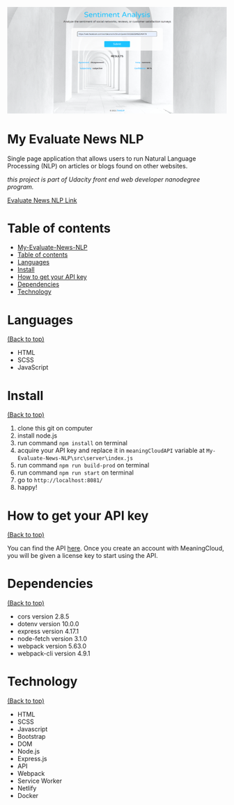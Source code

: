 <!-- Add banner here -->

![My_project](docs/preview4.png)

# My Evaluate News NLP

<!-- Describe your project in brief -->

Single page application that allows users to run Natural Language Processing (NLP) on articles or blogs found on other websites.

_this project is part of Udacity front end web developer nanodegree program._

[Evaluate News NLP Link](https://thasup-evaluate-news-nlp.netlify.app/)

# Table of contents

-   [My-Evaluate-News-NLP](#my-evaluate-news-nlp)
-   [Table of contents](#table-of-contents)
-   [Languages](#languages)
-   [Install](#install)
-   [How to get your API key](#how-to-get-your-api-key)
-   [Dependencies](#dependencies)
-   [Technology](#technology)

# Languages

[(Back to top)](#table-of-contents)

-   HTML
-   SCSS
-   JavaScript

# Install

[(Back to top)](#table-of-contents)

1. clone this git on computer
2. install node.js
3. run command `npm install` on terminal
4. acquire your API key and replace it in `meaningCloudAPI` variable at `My-Evaluate-News-NLP\src\server\index.js`
5. run command `npm run build-prod` on terminal
6. run command `npm run start` on terminal
7. go to `http://localhost:8081/`
8. happy!

# How to get your API key

[(Back to top)](#table-of-contents)

You can find the API [here](https://www.meaningcloud.com/developer/sentiment-analysis). Once you create an account with MeaningCloud, you will be given a license key to start using the API.

# Dependencies

[(Back to top)](#table-of-contents)

-   cors version 2.8.5
-   dotenv version 10.0.0
-   express version 4.17.1
-   node-fetch version 3.1.0
-   webpack version 5.63.0
-   webpack-cli version 4.9.1

# Technology

[(Back to top)](#table-of-contents)

-   HTML
-   SCSS
-   Javascript
-   Bootstrap
-   DOM
-   Node.js
-   Express.js
-   API
-   Webpack
-   Service Worker
-   Netlify
-   Docker
